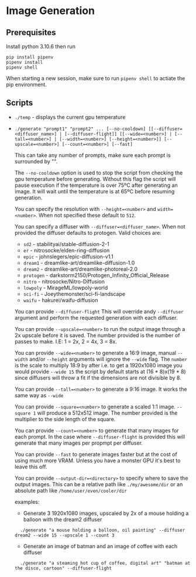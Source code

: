 # Image Generation

## Prerequisites

Install python 3.10.6 then run
```
pip install pipenv
pipenv install
pipenv shell
```

When starting a new session, make sure to run `pipenv shell` to actiate the pip environment. 

## Scripts
  * `./temp` - displays the current gpu temperature

 * `./generate "prompt1" "prompt2" ... [--no-cooldown] [[--diffuser=<diffuser_name>] | [--diffuser-flight]] [[--wide=<number>] | [--tall=<number>] | [--width=<number>] [--height=<number>]] [--upscale=<number>] [--count=<number>] [--fast]`

    This can take any number of prompts, make sure each prompt is surrounded by "".
    
    The `--no-cooldown` option is used to stop the script from checking the gpu temperature before generating. Without this flag the script will pause execution if the temperature is over 75ºC after generating an image. It will wait until the temperature is at 65ºC before resuming generation.

    You can specify the resolution with `--height=<number>` and `width=<number>`. When not specified these default to `512`.

    You can specify a diffuser with `--diffuser=<diffuser_name>`. When not provided the diffuser defaults to protogen. Valid choices are:

    * `sd2` - stabilityai/stable-diffusion-2-1
    * `er` - nitrosocke/elden-ring-diffusion
    * `epic` - johnslegers/epic-diffusion-v1.1
    * `dream1` - dreamlike-art/dreamlike-diffusion-1.0
    * `dream2` - dreamlike-art/dreamlike-photoreal-2.0
    * `protogen` - darkstorm2150/Protogen_Infinity_Official_Release
    * `nitro` - nitrosocke/Nitro-Diffusion
    * `lowpoly` - MirageML/lowpoly-world
    * `sci-fi` - Joeythemonster/sci-fi-landscape
    * `waifu` - hakurei/waifu-diffusion

    You can provide `--diffuser-flight` This will override andy `--diffuser` argument and perform the requested generation with each diffuser.

    You can provide `--upscale=<number>` to run the output image through a 2x upscale before it is saved. The number provided is the number of passes to make. I.E: 1 = 2x, 2 = 4x, 3 = 8x.

    You can provide `--wide=<number>` to generate a 16:9 image, manual `--width` and/or `--height` arguments will ignore the `--wide` flag. The `number` is the scale to multiply 18:9 by after i.e. to get a 1920x1080 image you would provide `--wide 15` the script by default starts at (16 * 8)x(19 * 8) since diffusers will throw a fit if the dimensions are not divisible by 8.

    You can provide `--tall=<number>` to generate a 9:16 image. It works the same way as `--wide`

    You can provide `--square=<number>` to generate a scaled 1:1 image. `--square 1` will produce a 512x512 image. The number provided is the multiplier to the side length of the square.

    You can provide `--count=<number>` to generate that many images for each prompt. In the case where `--diffuser-flight` is provided this will generate that many images per propmpt per diffuser.
    
    You can provide `--fast` to generate images faster but at the cost of using much more VRAM. Unless you have a monster GPU it's best to leave this off.

    You can provide `--output-dir=<directory>` to specify where to save the output images. This can be a relative path like `./my/awesome/dir` or an absolute path like `/home/user/even/cooler/dir`

    examples:
    * Generate 3 1920x1080 images, upscaled by 2x of a mouse holding a balloon with the dream2 diffuser
    ```
      ./generate "a mouse holding a balloon, oil painting" --diffuser dream2 --wide 15 --upscale 1 --count 3
    ```
    * Generate an image of batman and an image of coffee with each diffuser
    ```
      ./generate "a steaming hot cup of coffee, digital art" "batman at the disco, cartoon" --diffuser-flight
    ```